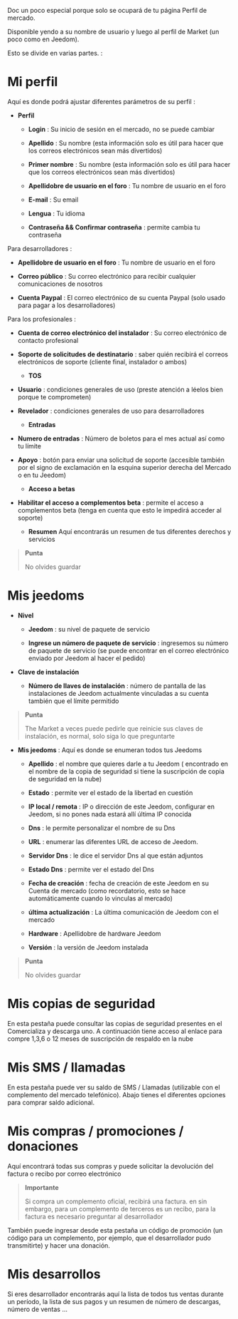 Doc un poco especial porque solo se ocupará de tu página
Perfil de mercado.

Disponible yendo a su nombre de usuario y luego al perfil de
Market (un poco como en Jeedom).

Esto se divide en varias partes. :

Mi perfil 
==========

Aquí es donde podrá ajustar diferentes parámetros de su
perfil :

-   **Perfil**

    -   **Login** : Su inicio de sesión en el mercado, no se puede cambiar

    -   **Apellido** : Su nombre (esta información solo es útil para
        hacer que los correos electrónicos sean más divertidos)

    -   **Primer nombre** : Su nombre (esta información solo es útil
        para hacer que los correos electrónicos sean más divertidos)

    -   **Apellidobre de usuario en el foro** : Tu nombre de usuario en el foro

    -   **E-mail** : Su email

    -   **Lengua** : Tu idioma

    -   **Contraseña &amp;&amp; Confirmar contraseña** : permite
        cambia tu contraseña

Para desarrolladores :

-   **Apellidobre de usuario en el foro** : Tu nombre de usuario en el foro

-   **Correo público** : Su correo electrónico para recibir cualquier
    comunicaciones de nosotros

-   **Cuenta Paypal** : El correo electrónico de su cuenta Paypal (solo usado
    para pagar a los desarrolladores)

Para los profesionales :

-   **Cuenta de correo electrónico del instalador** : Su correo electrónico de contacto profesional

-   **Soporte de solicitudes de destinatario** : saber quién recibirá el
    correos electrónicos de soporte (cliente final, instalador o ambos)

    -   **TOS**

-   **Usuario** : condiciones generales de uso (preste atención a
    léelos bien porque te comprometen)

-   **Revelador** : condiciones generales de uso para
    desarrolladores

    -   **Entradas**

-   **Numero de entradas** : Número de boletos para el mes actual
    así como tu límite

-   **Apoyo** : botón para enviar una solicitud de soporte (accesible
    también por el signo de exclamación en la esquina superior derecha del Mercado o
    en tu Jeedom)

    -   **Acceso a betas**

-   **Habilitar el acceso a complementos beta** : permite el acceso a
    complementos beta (tenga en cuenta que esto le impedirá acceder al soporte)

    -   **Resumen** Aquí encontrarás un resumen de tus diferentes
        derechos y servicios

> **Punta**
>
> No olvides guardar

Mis jeedoms 
===========

-   **Nivel**

    -   **Jeedom** : su nivel de paquete de servicio

    -   **Ingrese un número de paquete de servicio** : ingresemos su
        número de paquete de servicio (se puede encontrar en el correo electrónico enviado por
        Jeedom al hacer el pedido)

-   **Clave de instalación**

    -   **Número de llaves de instalación** : número de pantalla
        de las instalaciones de Jeedom actualmente vinculadas a su cuenta también
        que el límite permitido

> **Punta**
>
> The Market a veces puede pedirle que reinicie
> sus claves de instalación, es normal, solo siga lo que
> preguntarte

-   **Mis jeedoms** : Aquí es donde se enumeran todos tus Jeedoms

    -   **Apellido** : el nombre que quieres darle a tu Jeedom (
        encontrado en el nombre de la copia de seguridad si tiene la suscripción de
        copia de seguridad en la nube)

    -   **Estado** : permite ver el estado de la libertad en cuestión

    -   **IP local / remota** : IP o dirección de este Jeedom,
        configurar en Jeedom, si no pones nada estará allí
        última IP conocida

    -   **Dns** : le permite personalizar el nombre de su Dns

    -   **URL** : enumerar las diferentes URL de acceso de Jeedom.

    -   **Servidor Dns** : le dice el servidor Dns al que
        están adjuntos

    -   **Estado Dns** : permite ver el estado del Dns

    -   **Fecha de creación** : fecha de creación de este Jeedom en su
        Cuenta de mercado (como recordatorio, esto se hace automáticamente cuando
        lo vinculas al mercado)

    -   **última actualización** : La última comunicación de Jeedom con
        el mercado

    -   **Hardware** : Apellidobre de hardware Jeedom

    -   **Versión** : la versión de Jeedom instalada

> **Punta**
>
> No olvides guardar

Mis copias de seguridad 
===========

En esta pestaña puede consultar las copias de seguridad presentes en el
Comercializa y descarga uno. A continuación tiene acceso al enlace para
compre 1,3,6 o 12 meses de suscripción de respaldo en la nube

Mis SMS / llamadas 
==============

En esta pestaña puede ver su saldo de SMS / Llamadas
(utilizable con el complemento del mercado telefónico). Abajo tienes el
diferentes opciones para comprar saldo adicional.

Mis compras / promociones / donaciones 
======================

Aquí encontrará todas sus compras y puede solicitar la devolución del
factura o recibo por correo electrónico

> **Importante**
>
> Si compra un complemento oficial, recibirá una factura. en
> sin embargo, para un complemento de terceros es un recibo, para la factura es necesario
> preguntar al desarrollador

También puede ingresar desde esta pestaña un código de promoción (un código
para un complemento, por ejemplo, que el desarrollador pudo transmitirte) y
hacer una donación.

Mis desarrollos 
=================

Si eres desarrollador encontrarás aquí la lista de todos tus
ventas durante un período, la lista de sus pagos y un resumen de
número de descargas, número de ventas ...
